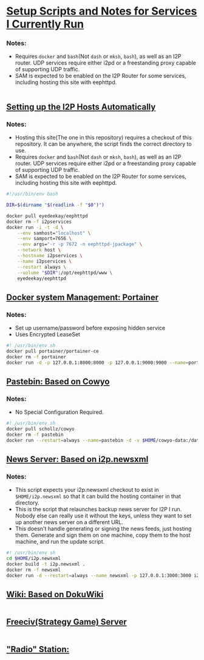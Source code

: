 [Setup Scripts and Notes for Services I Currently Run](index.html)
==================================================================

### Notes:

 - Requires `docker` and `bash`(Not `dash` or `mksh`, `bash`), as well as an
  I2P router. UDP services require either i2pd or a freestanding proxy capable
  of supporting UDP traffic.
 - SAM is expected to be enabled on the I2P Router for some services, including
  hosting this site with eephttpd.

```bash

```

[Setting up the I2P Hosts Automatically](host.html)
---------------------------------------------------

### Notes:

 - Hosting this site(The one in this repository) requires a checkout of this
  repository. It can be anywhere, the script finds the correct directory to use.
 - Requires `docker` and `bash`(Not `dash` or `mksh`, `bash`), as well as an
  I2P router. UDP services require either i2pd or a freestanding proxy capable
  of supporting UDP traffic.
 - SAM is expected to be enabled on the I2P Router for some services, including
  hosting this site with eephttpd.

```bash
#!/usr/bin/env bash

DIR=$(dirname "$(readlink -f "$0")")

docker pull eyedeekay/eephttpd
docker rm -f i2pservices
docker run -i -t -d \
	--env samhost="localhost" \
	--env samport=7656 \
	--env args="-r -p 7672 -n eephttpd-jpackage" \
	--network host \
	--hostname i2pservices \
	--name i2pservices \
	--restart always \
	--volume "$DIR":/opt/eephttpd/www \
	eyedeekay/eephttpd
```

[Docker system Management: Portainer](portainer.html)
-----------------------------------------------------

### Notes:

 - Set up username/password before exposing hidden service
 - Uses Encrypted LeaseSet

```bash
#! /usr/bin/env sh
docker pull portainer/portainer-ce
docker rm -f portainer
docker run -d -p 127.0.0.1:8000:8000 -p 127.0.0.1:9000:9000 --name=portainer --restart=always -v /var/run/docker.sock:/var/run/docker.sock -v "$HOME"/portainer-data:/data portainer/portainer-ce
```

[Pastebin: Based on Cowyo](pastebin.html)
-----------------------------------------

### Notes:

 - No Special Configuration Required.

```bash
#! /usr/bin/env sh
docker pull schollz/cowyo
docker rm -f pastebin
docker run --restart=always --name=pastebin -d -v $HOME/cowyo-data:/data -p 127.0.0.1:8050:8050 schollz/cowyo
```

[News Server: Based on i2p.newsxml](newsxml.html)
-------------------------------------------------

### Notes:

 - This script expects your i2p.newsxml checkout to exist in `$HOME/i2p.newsxml`
  so that it can build the hosting container in that directory.
 - This is the script that relaunches backup news server for I2P I run.
  Nobody else can really use it without the keys, unless they want to set up 
  another news server on a different URL.
 - This doesn't handle generating or signing the news feeds, just hosting them.
  Generate and sign them on one machine, copy them to the host machine, and run
  the update script.

```bash
#! /usr/bin/env sh
cd $HOME/i2p.newsxml
docker build -t i2p.newsxml .
docker rm -f newsxml
docker run -d --restart=always --name newsxml -p 127.0.0.1:3000:3000 i2p.newsxml
```

[Wiki: Based on DokuWiki](dokuwiki.html)
----------------------------------------

```bash

```

[Freeciv(Strategy Game) Server](freeciv.html)
---------------------------------------------

```bash

```

["Radio" Station:](radio.html)
------------------------------

```bash

```

